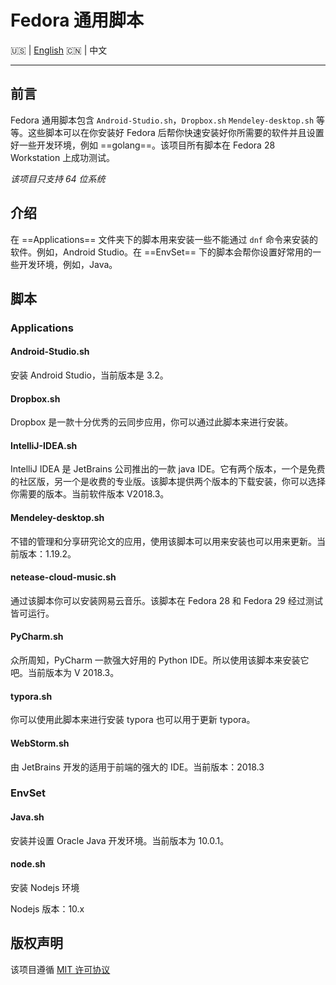 # Fedora 通用脚本

:us: | [English](https://github.com/NUAA-FUG/FCS/blob/master/README.md) :cn: | 中文
***

## 前言

Fedora 通用脚本包含 `Android-Studio.sh`，`Dropbox.sh`  `Mendeley-desktop.sh` 等等。这些脚本可以在你安装好 Fedora 后帮你快速安装好你所需要的软件并且设置好一些开发环境，例如 ==golang==。该项目所有脚本在 Fedora 28 Workstation  上成功测试。

*该项目只支持 64 位系统*

## 介绍

在 ==Applications== 文件夹下的脚本用来安装一些不能通过 `dnf` 命令来安装的软件。例如，Android Studio。在 ==EnvSet== 下的脚本会帮你设置好常用的一些开发环境，例如，Java。

## 脚本

### Applications

#### Android-Studio.sh

安装 Android Studio，当前版本是 3.2。

#### Dropbox.sh

Dropbox 是一款十分优秀的云同步应用，你可以通过此脚本来进行安装。

#### IntelliJ-IDEA.sh

IntelliJ IDEA 是 JetBrains 公司推出的一款 java IDE。它有两个版本，一个是免费的社区版，另一个是收费的专业版。该脚本提供两个版本的下载安装，你可以选择你需要的版本。当前软件版本 V2018.3。

#### Mendeley-desktop.sh

不错的管理和分享研究论文的应用，使用该脚本可以用来安装也可以用来更新。当前版本：1.19.2。

#### netease-cloud-music.sh

通过该脚本你可以安装网易云音乐。该脚本在 Fedora 28 和 Fedora 29 经过测试皆可运行。

#### PyCharm.sh

众所周知，PyCharm 一款强大好用的 Python IDE。所以使用该脚本来安装它吧。当前版本为 V 2018.3。

#### typora.sh

你可以使用此脚本来进行安装 typora 也可以用于更新 typora。

#### WebStorm.sh

由 JetBrains 开发的适用于前端的强大的 IDE。当前版本：2018.3

### EnvSet

#### Java.sh

安装并设置 Oracle Java 开发环境。当前版本为 10.0.1。

#### node.sh

安装 Nodejs 环境

Nodejs 版本：10.x

## 版权声明

该项目遵循 [MIT 许可协议](https://github.com/NUAA-FUG/FCS/blob/master/LICENSE)

